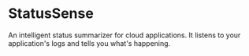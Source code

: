 # StatusSense
An intelligent status summarizer for cloud applications. It listens to your application's logs and tells you what's happening.

